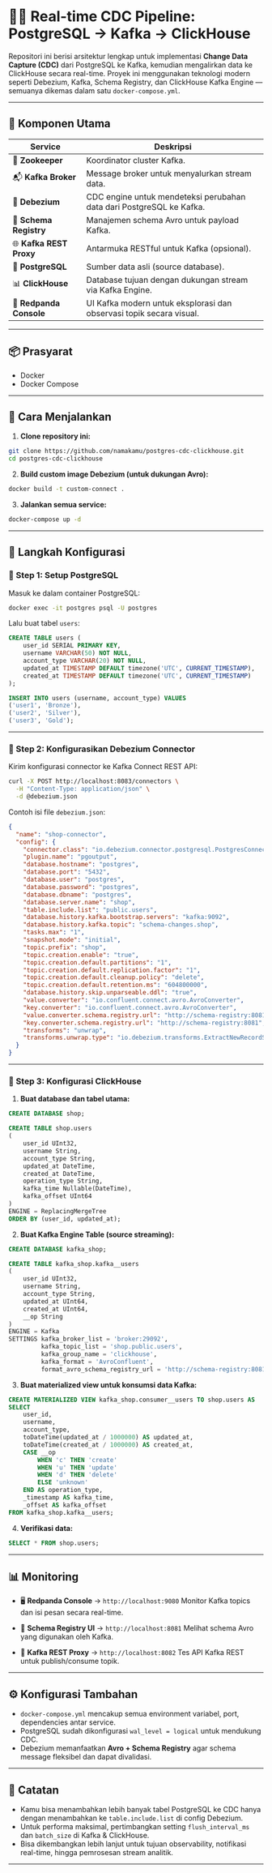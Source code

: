 # 🐘📡 Real-time CDC Pipeline: PostgreSQL → Kafka → ClickHouse

Repositori ini berisi arsitektur lengkap untuk implementasi **Change Data Capture (CDC)** dari PostgreSQL ke Kafka, kemudian mengalirkan data ke ClickHouse secara real-time. Proyek ini menggunakan teknologi modern seperti Debezium, Kafka, Schema Registry, dan ClickHouse Kafka Engine — semuanya dikemas dalam satu `docker-compose.yml`.

---

## 🧩 Komponen Utama

| Service                 | Deskripsi                                                            |
| ----------------------- | -------------------------------------------------------------------- |
| 🔁 **Zookeeper**        | Koordinator cluster Kafka.                                           |
| 📬 **Kafka Broker**     | Message broker untuk menyalurkan stream data.                        |
| 🔎 **Debezium**         | CDC engine untuk mendeteksi perubahan data dari PostgreSQL ke Kafka. |
| 📜 **Schema Registry**  | Manajemen schema Avro untuk payload Kafka.                           |
| 🌐 **Kafka REST Proxy** | Antarmuka RESTful untuk Kafka (opsional).                            |
| 🧮 **PostgreSQL**       | Sumber data asli (source database).                                  |
| 📊 **ClickHouse**       | Database tujuan dengan dukungan stream via Kafka Engine.             |
| 🧭 **Redpanda Console** | UI Kafka modern untuk eksplorasi dan observasi topik secara visual.  |

---

## 📦 Prasyarat

* Docker
* Docker Compose

---

## 🚀 Cara Menjalankan

1. **Clone repository ini:**

```bash
git clone https://github.com/namakamu/postgres-cdc-clickhouse.git
cd postgres-cdc-clickhouse
```

2. **Build custom image Debezium (untuk dukungan Avro):**

```bash
docker build -t custom-connect .
```

3. **Jalankan semua service:**

```bash
docker-compose up -d
```

---

## 🔧 Langkah Konfigurasi

### 🔹 Step 1: Setup PostgreSQL

Masuk ke dalam container PostgreSQL:

```bash
docker exec -it postgres psql -U postgres
```

Lalu buat tabel `users`:

```sql
CREATE TABLE users (
    user_id SERIAL PRIMARY KEY,
    username VARCHAR(50) NOT NULL,
    account_type VARCHAR(20) NOT NULL,
    updated_at TIMESTAMP DEFAULT timezone('UTC', CURRENT_TIMESTAMP),
    created_at TIMESTAMP DEFAULT timezone('UTC', CURRENT_TIMESTAMP)
);

INSERT INTO users (username, account_type) VALUES
('user1', 'Bronze'),
('user2', 'Silver'),
('user3', 'Gold');
```

---

### 🔹 Step 2: Konfigurasikan Debezium Connector

Kirim konfigurasi connector ke Kafka Connect REST API:

```bash
curl -X POST http://localhost:8083/connectors \
  -H "Content-Type: application/json" \
  -d @debezium.json
```

Contoh isi file `debezium.json`:

```json
{
  "name": "shop-connector",
  "config": {
    "connector.class": "io.debezium.connector.postgresql.PostgresConnector",
    "plugin.name": "pgoutput",
    "database.hostname": "postgres",
    "database.port": "5432",
    "database.user": "postgres",
    "database.password": "postgres",
    "database.dbname": "postgres",
    "database.server.name": "shop",
    "table.include.list": "public.users",
    "database.history.kafka.bootstrap.servers": "kafka:9092",
    "database.history.kafka.topic": "schema-changes.shop",
    "tasks.max": "1",
    "snapshot.mode": "initial",
    "topic.prefix": "shop",
    "topic.creation.enable": "true",
    "topic.creation.default.partitions": "1",
    "topic.creation.default.replication.factor": "1",
    "topic.creation.default.cleanup.policy": "delete",
    "topic.creation.default.retention.ms": "604800000",
    "database.history.skip.unparseable.ddl": "true",
    "value.converter": "io.confluent.connect.avro.AvroConverter",
    "key.converter": "io.confluent.connect.avro.AvroConverter",
    "value.converter.schema.registry.url": "http://schema-registry:8081",
    "key.converter.schema.registry.url": "http://schema-registry:8081",
    "transforms": "unwrap",
    "transforms.unwrap.type": "io.debezium.transforms.ExtractNewRecordState"
  }
}
```

---

### 🔹 Step 3: Konfigurasi ClickHouse

1. **Buat database dan tabel utama:**

```sql
CREATE DATABASE shop;

CREATE TABLE shop.users
(
    user_id UInt32,
    username String,
    account_type String,
    updated_at DateTime,
    created_at DateTime,
    operation_type String,
    kafka_time Nullable(DateTime),
    kafka_offset UInt64
)
ENGINE = ReplacingMergeTree
ORDER BY (user_id, updated_at);
```

2. **Buat Kafka Engine Table (source streaming):**

```sql
CREATE DATABASE kafka_shop;

CREATE TABLE kafka_shop.kafka__users
(
    user_id UInt32,
    username String,
    account_type String,
    updated_at UInt64,
    created_at UInt64,
    __op String
)
ENGINE = Kafka
SETTINGS kafka_broker_list = 'broker:29092',
         kafka_topic_list = 'shop.public.users',
         kafka_group_name = 'clickhouse',
         kafka_format = 'AvroConfluent',
         format_avro_schema_registry_url = 'http://schema-registry:8081';
```

3. **Buat materialized view untuk konsumsi data Kafka:**

```sql
CREATE MATERIALIZED VIEW kafka_shop.consumer__users TO shop.users AS
SELECT
    user_id,
    username,
    account_type,
    toDateTime(updated_at / 1000000) AS updated_at,
    toDateTime(created_at / 1000000) AS created_at,
    CASE __op
        WHEN 'c' THEN 'create'
        WHEN 'u' THEN 'update'
        WHEN 'd' THEN 'delete'
        ELSE 'unknown'
    END AS operation_type,
    _timestamp AS kafka_time,
    _offset AS kafka_offset
FROM kafka_shop.kafka__users;
```

4. **Verifikasi data:**

```sql
SELECT * FROM shop.users;
```

---

## 📊 Monitoring

* 🖥 **Redpanda Console** → `http://localhost:9080`
  Monitor Kafka topics dan isi pesan secara real-time.

* 📘 **Schema Registry UI** → `http://localhost:8081`
  Melihat schema Avro yang digunakan oleh Kafka.

* 🔁 **Kafka REST Proxy** → `http://localhost:8082`
  Tes API Kafka REST untuk publish/consume topik.

---

## ⚙️ Konfigurasi Tambahan

* `docker-compose.yml` mencakup semua environment variabel, port, dependencies antar service.
* PostgreSQL sudah dikonfigurasi `wal_level = logical` untuk mendukung CDC.
* Debezium memanfaatkan **Avro + Schema Registry** agar schema message fleksibel dan dapat divalidasi.

---

## 🧠 Catatan

* Kamu bisa menambahkan lebih banyak tabel PostgreSQL ke CDC hanya dengan menambahkan ke `table.include.list` di config Debezium.
* Untuk performa maksimal, pertimbangkan setting `flush_interval_ms` dan `batch_size` di Kafka & ClickHouse.
* Bisa dikembangkan lebih lanjut untuk tujuan observability, notifikasi real-time, hingga pemrosesan stream analitik.

---
